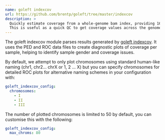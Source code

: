 ```yaml
---
name: goleft indexcov
url: https://github.com/brentp/goleft/tree/master/indexcov
description: >
  Quickly estimate coverage from a whole-genome bam index, providing 16KB resolution.
  This is useful as a quick QC to get coverage values across the genome.
---
```


The goleft indexcov module parses results generated by
[goleft indexcov](https://github.com/brentp/goleft/tree/master/indexcov). It
uses the PED and ROC data files to create diagnostic plots of coverage per
sample, helping to identify sample gender and coverage issues.

By default, we attempt to only plot chromosomes using standard human-like naming
(chr1, chr2... chrX or 1, 2 ... X) but you can specify chromosomes for detailed
ROC plots for alternative naming schemes in your configuration with:

```yaml
goleft_indexcov_config:
  chromosomes:
    - I
    - II
    - III
```

The number of plotted chromosomes is limited to 50 by default, you can customise this with the following:

```yaml
goleft_indexcov_config:
  max_chroms: 80
```

